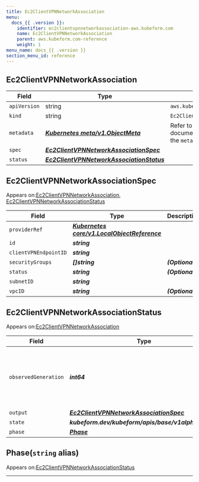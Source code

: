 ```yaml
---
title: Ec2ClientVPNNetworkAssociation
menu:
  docs_{{ .version }}:
    identifier: ec2clientvpnnetworkassociation-aws.kubeform.com
    name: Ec2ClientVPNNetworkAssociation
    parent: aws.kubeform.com-reference
    weight: 1
menu_name: docs_{{ .version }}
section_menu_id: reference
---
```


## Ec2ClientVPNNetworkAssociation
| Field | Type | Description |
| ------ | ----- | ----------- |
| `apiVersion` | string | `aws.kubeform.com/v1alpha1` |
|    `kind` | string | `Ec2ClientVPNNetworkAssociation` |
| `metadata` | ***[Kubernetes meta/v1.ObjectMeta](https://kubernetes.io/docs/reference/generated/kubernetes-api/v1.13/#objectmeta-v1-meta)***|Refer to the Kubernetes API documentation for the fields of the `metadata` field.|
| `spec` | ***[Ec2ClientVPNNetworkAssociationSpec](#ec2clientvpnnetworkassociationspec)***||
| `status` | ***[Ec2ClientVPNNetworkAssociationStatus](#ec2clientvpnnetworkassociationstatus)***||
## Ec2ClientVPNNetworkAssociationSpec

Appears on:[Ec2ClientVPNNetworkAssociation](#ec2clientvpnnetworkassociation), [Ec2ClientVPNNetworkAssociationStatus](#ec2clientvpnnetworkassociationstatus)

| Field | Type | Description |
| ------ | ----- | ----------- |
| `providerRef` | ***[Kubernetes core/v1.LocalObjectReference](https://kubernetes.io/docs/reference/generated/kubernetes-api/v1.13/#localobjectreference-v1-core)***||
| `id` | ***string***||
| `clientVPNEndpointID` | ***string***||
| `securityGroups` | ***[]string***| ***(Optional)*** |
| `status` | ***string***| ***(Optional)*** |
| `subnetID` | ***string***||
| `vpcID` | ***string***| ***(Optional)*** |
## Ec2ClientVPNNetworkAssociationStatus

Appears on:[Ec2ClientVPNNetworkAssociation](#ec2clientvpnnetworkassociation)

| Field | Type | Description |
| ------ | ----- | ----------- |
| `observedGeneration` | ***int64***| ***(Optional)*** Resource generation, which is updated on mutation by the API Server.|
| `output` | ***[Ec2ClientVPNNetworkAssociationSpec](#ec2clientvpnnetworkassociationspec)***| ***(Optional)*** |
| `state` | ***kubeform.dev/kubeform/apis/base/v1alpha1.State***| ***(Optional)*** |
| `phase` | ***[Phase](#phase)***| ***(Optional)*** |
## Phase(`string` alias)

Appears on:[Ec2ClientVPNNetworkAssociationStatus](#ec2clientvpnnetworkassociationstatus)

---

